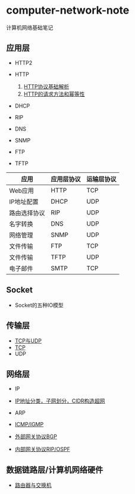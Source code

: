 # computer-network-note
计算机网络基础笔记
## 应用层
- HTTP2
- HTTP
  1. [HTTP协议基础解析](https://github.com/orochiZhang/computer-network-note/blob/master/Applicationlayer/HTTP_data_structure.md)
  2. [HTTP的请求方法和幂等性](https://github.com/orochiZhang/computer-network-note/blob/master/Applicationlayer/HTTP_Method_Idempotent.md)

- DHCP
- RIP
- DNS
- SNMP
- FTP
- TFTP

应用 | 应用层协议 | 运输层协议
---|---|---
Web应用     | HTTP| TCP
IP地址配置  | DHCP| UDP
路由选择协议| RIP | UDP
名字转换    | DNS | UDP
网络管理    | SNMP| UDP
文件传输    | FTP | TCP
文件传输    | TFTP| UDP
电子邮件    | SMTP| TCP

## Socket
- Socket的五种IO模型

## 传输层
- [TCP与UDP](https://github.com/orochiZhang/computer-network-note/blob/master/Transportlayer/TCP_and_UDP.md)
- [TCP](https://github.com/orochiZhang/computer-network-note/blob/master/Transportlayer/TCP.md)
- UDP

## 网络层
- IP
- [IP地址分类，子网划分，CIDR构造超网](https://github.com/orochiZhang/computer-network-note/blob/master/Networklayer/IP_address.md)
- ARP
- [ICMP/IGMP](https://github.com/orochiZhang/computer-network-note/blob/master/Networklayer/ICMP_and_IGMP.md)

- [外部网关协议BGP](https://github.com/orochiZhang/computer-network-note/blob/master/Networklayer/BGP.md)
- [内部网关协议RIP/OSPF](https://github.com/orochiZhang/computer-network-note/blob/master/Networklayer/RIP_and_OSPF.md)

## 数据链路层/计算机网络硬件
- [路由器与交换机](https://github.com/orochiZhang/computer-network-note/blob/master/DataLinkLayer/Router_and_Switch.md)

